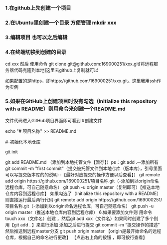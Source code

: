 <h3>1.在github上先创建一个项目</h3>
<h3>2.在Ubuntu里创建一个目录 方便管理 mkdir xxx</h3>
<h3>3.编辑项目 也可以之后编辑</h3>
<h3>4.在终端切换到创建的目录</h3><p> cd xxx 然后 使用命令 git clone git@github.com:169000251/xxx.git[将远程服务器代码克隆到本地]这里去github上复制就可以</p><p>如果配置的是https，即https://github.com/169000251/xxx.git。这里我用ssh作为实例 </p>
<h3>5.如果在GitHub上创建项目时没有勾选（Initialize this repository with a README）则用命令来创建一个README.md</h3>
文件代码进入GitHub项目界面即可看到
#创建文件
<p>echo "# 项目名称" >> README.md </p>
#-初始化本地仓库
<p>git init</p> 
git add README.md （添加到本地托管文件【暂存】）ps：git add .--添加所有
git commit -m "first commit"（提交被托管文件到本地仓库（版本库），引号里面可以写提交版本库的的说明--【最好对应提交的操作方便以后查看】）
git remote add origin https://github.com/169000251/项目名称.git（-添加到以origin命名远程仓库，可自己随意命名）
git push -u origin master（复制即可）【推送本地仓库内容到远程仓库】
如果勾选了（Initialize this repository with a README）
则直接运行最后两行代码
git remote add origin https://github.com/169000251/项目名称.git（-添加到以origin命名远程仓库，可自己随意命名）
git push -u origin master（推送本地仓库内容到远程仓库）
6.如果要添加文件则 用命令 touch xxx（文件名）创建 ，然后git add xxx（文件名）如果同时创建了多个则用【git add . 】来进行添加 
添加之后进行提交 git commit -m “提交操作的描述”
然后推送到远程master分支 git push origin master 【origin是最开始命名的远程仓库，根据自己的命名进行更改】
【点击右上角的按钮 ，即可按行查看】
